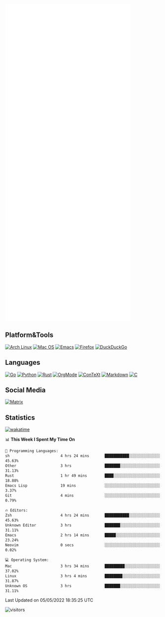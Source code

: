 ![Metrics](https://github.com/SteamedFish/SteamedFish/blob/master/github-metrics.svg)

## Platform&Tools

[![Arch Linux](https://img.shields.io/badge/ArchLinux-1793D1?logo=arch-linux&logoColor=fff&style=flat-square)](https://archlinux.org/)
[![Mac OS](https://img.shields.io/badge/MacOS-000000?style=flat-square&logo=macos&logoColor=F0F0F0)](https://www.apple.com/macos/)
[![Emacs](https://img.shields.io/badge/Emacs-%237F5AB6.svg?&style=flat-square&logo=gnu-emacs&logoColor=white)](https://www.gnu.org/software/emacs/)
[![Firefox](https://img.shields.io/badge/Firefox-FF7139?style=flat-square&logo=Firefox-Browser&logoColor=white)](https://firefox.com/)
[![DuckDuckGo](https://img.shields.io/badge/DuckDuckGo-DE5833?style=flat-square&logo=DuckDuckGo&logoColor=white)](https://duckduckgo.com/)

## Languages

[![Go](https://img.shields.io/badge/Golang-%2300ADD8.svg?style=flat-square&logo=go&logoColor=white)](https://golang.org/)
[![Python](https://img.shields.io/badge/Python-3670A0?style=flat-square&logo=python&logoColor=ffdd54)](https://www.python.org/)
[![Rust](https://img.shields.io/badge/Rust-%23000000.svg?style=flat-square&logo=rust&logoColor=white)](https://www.rust-lang.org/)
[![OrgMode](https://img.shields.io/badge/OrgMode-%23000000.svg?style=flat-square&logo=org&logoColor=white)](https://orgmode.org/)
[![ConTeXt](https://img.shields.io/badge/ConTeXt-%23008080.svg?style=flat-square&logo=latex&logoColor=white)](https://contextgarden.net/)
[![Markdown](https://img.shields.io/badge/MarkDown-%23000000.svg?style=flat-square&logo=markdown&logoColor=white)](https://daringfireball.net/projects/markdown/)
[![C](https://img.shields.io/badge/C-%2300599C.svg?style=flat-square&logo=c&logoColor=white)](https://www.iso.org/standard/74528.html)

## Social Media

[![Matrix](https://img.shields.io/badge/SteamedFish-2CA5E0?style=social&logo=matrix&logoColor=black)](https://matrix.to/#/@i:steamedfish.org)

## Statistics
[![wakatime](https://wakatime.com/badge/user/168280d6-fcf2-4b4f-ad3a-dc4612f35b38.svg)](https://wakatime.com/@168280d6-fcf2-4b4f-ad3a-dc4612f35b38)

<!--START_SECTION:waka-->
📊 **This Week I Spent My Time On** 

```text
💬 Programming Languages: 
sh                       4 hrs 24 mins       ███████████░░░░░░░░░░░░░░   45.63% 
Other                    3 hrs               ███████░░░░░░░░░░░░░░░░░░   31.13% 
Rust                     1 hr 49 mins        ████░░░░░░░░░░░░░░░░░░░░░   18.88% 
Emacs Lisp               19 mins             ░░░░░░░░░░░░░░░░░░░░░░░░░   3.37% 
Git                      4 mins              ░░░░░░░░░░░░░░░░░░░░░░░░░   0.79%

🔥 Editors: 
Zsh                      4 hrs 24 mins       ███████████░░░░░░░░░░░░░░   45.63% 
Unknown Editor           3 hrs               ███████░░░░░░░░░░░░░░░░░░   31.11% 
Emacs                    2 hrs 14 mins       █████░░░░░░░░░░░░░░░░░░░░   23.24% 
Neovim                   0 secs              ░░░░░░░░░░░░░░░░░░░░░░░░░   0.02%

💻 Operating System: 
Mac                      3 hrs 34 mins       █████████░░░░░░░░░░░░░░░░   37.02% 
Linux                    3 hrs 4 mins        ████████░░░░░░░░░░░░░░░░░   31.87% 
Unknown OS               3 hrs               ███████░░░░░░░░░░░░░░░░░░   31.11%

```


 Last Updated on 05/05/2022 18:35:25 UTC
<!--END_SECTION:waka-->

![visitors](https://visitor-badge.laobi.icu/badge?page_id=SteamedFish.SteamedFish)
